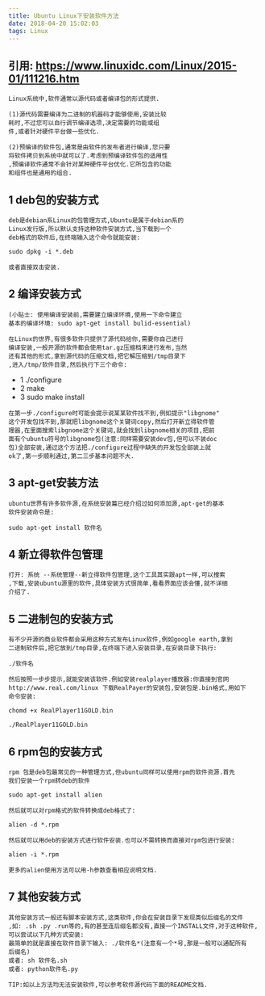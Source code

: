 ```yaml
---
title: Ubuntu Linux下安装软件方法
date: 2018-04-20 15:02:03
tags: Linux
---
```


## 引用: https://www.linuxidc.com/Linux/2015-01/111216.htm

    Linux系统中,软件通常以源代码或者编译包的形式提供.
    
    (1)源代码需要编译为二进制的机器码才能够使用,安装比较
    耗时,不过您可以自行调节编译选项,决定需要的功能或组
    件,或者针对硬件平台做一些优化.
    
    (2)预编译的软件包,通常是由软件的发布者进行编译,您只要
    将软件拷贝到系统中就可以了.考虑到预编译软件包的适用性
    ,预编译软件通常不会针对某种硬件平台优化.它所包含的功能
    和组件也是通用的组合.
    
    
## 1 deb包的安装方式

    deb是debian系Linux的包管理方式,Ubuntu是属于debian系的
    Linux发行版,所以默认支持这种软件安装方式,当下载到一个
    deb格式的软件后,在终端输入这个命令就能安装:
    
    sudo dpkg -i *.deb
    
    或者直接双击安装.
    
## 2 编译安装方式

    (小贴士: 使用编译安装前,需要建立编译环境,使用一下命令建立
    基本的编译环境: sudo apt-get install bulid-essential)
    
    在Linux的世界,有很多软件只提供了源代码给你,需要你自己进行
    编译安装,一般开源的软件都会使用tar.gz压缩档来进行发布,当然
    还有其他的形式,拿到源代码的压缩文档,把它解压缩到/tmp目录下
    ,进入/tmp/软件目录,然后执行下三个命令:
    
   * 1 ./configure
   * 2 make 
   * 3 sudo make install
    
    在第一步./configure时可能会提示说某某软件找不到,例如提示"libgnome"
    这个开发包找不到,那就把libgnome这个关键词copy,然后打开新立得软件管
    理器,在里面搜索libgnome这个关键词,就会找到libgnome相关的项目,把前
    面有个ubuntu符号的libgnome包(注意:同样需要安装dev包,但可以不装doc
    包)全部安装,通过这个方法把./configure过程中缺失的开发包全部装上就
    ok了,第一步顺利通过,第二三步基本问题不大.
    
## 3 apt-get安装方法
    
    ubuntu世界有许多软件源,在系统安装篇已经介绍过如何添加源,apt-get的基本
    软件安装命令是:
     
    sudo apt-get install 软件名
    
## 4 新立得软件包管理 
    打开: 系统 --系统管理--新立得软件包管理,这个工具其实跟apt一样,可以搜索
    ,下载,安装ubuntu源里的软件,具体安装方式很简单,看看界面应该会懂,就不详细
    介绍了.
    
## 5 二进制包的安装方式
    
    有不少开源的商业软件都会采用这种方式发布Linux软件,例如google earth,拿到
    二进制软件后,把它放到/tmp目录,在终端下进入安装目录,在安装目录下执行:
    
    ./软件名
    
    然后按照一步步提示,就能安装该软件.例如安装realplayer播放器:你直接到官网
    http://www.real.com/linux 下载RealPayer的安装包,安装包是.bin格式,用如下
    命令安装:
    
    chomd +x RealPlayer11GOLD.bin
    
    ./RealPlayer11GOLD.bin
    
## 6 rpm包的安装方式
    
    rpm 包是deb包最常见的一种管理方式,但ubuntu同样可以使用rpm的软件资源.首先
    我们安装一个rpm转deb的软件
    
    sudo apt-get install alien
    
    然后就可以对rpm格式的软件转换成deb格式了:
    
    alien -d *.rpm
    
    然后就可以用deb的安装方式进行软件安装.也可以不需转换而直接对rpm包进行安装:
    
    alien -i *.rpm
    
    更多的alien使用方法可以用-h参数查看相应说明文档.
    
## 7 其他安装方式

    其他安装方式一般还有脚本安装方式,这类软件,你会在安装目录下发现类似后缀名的文件
    ,如: .sh .py .run等的,有的甚至连后缀名都没有,直接一个INSTALL文件,对于这种软件,
    可以尝试以下几种方式安装:
    最简单的就是直接在软件目录下输入: ./软件名*(注意有一个*号,那是一般可以通配所有
    后缀名)
    或者: sh 软件名.sh
    或者: python软件名.py
    
    TIP:如以上方法均无法安装软件,可以参考软件源代码下面的README文档.
    
    